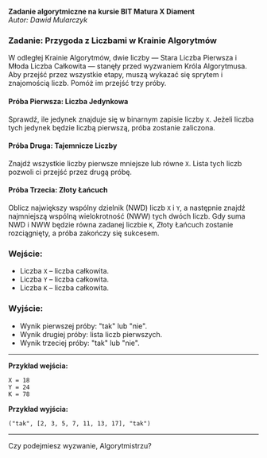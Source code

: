 **Zadanie algorytmiczne na kursie BIT Matura X Diament**  
*Autor: Dawid Mularczyk*

### Zadanie: Przygoda z Liczbami w Krainie Algorytmów

W odległej Krainie Algorytmów, dwie liczby — Stara Liczba Pierwsza i Młoda Liczba Całkowita — stanęły przed wyzwaniem Króla Algorytmusa. Aby przejść przez wszystkie etapy, muszą wykazać się sprytem i znajomością liczb. Pomóż im przejść trzy próby.

#### Próba Pierwsza: Liczba Jedynkowa
Sprawdź, ile jedynek znajduje się w binarnym zapisie liczby `X`. Jeżeli liczba tych jedynek będzie liczbą pierwszą, próba zostanie zaliczona.

#### Próba Druga: Tajemnicze Liczby
Znajdź wszystkie liczby pierwsze mniejsze lub równe `X`. Lista tych liczb pozwoli ci przejść przez drugą próbę.

#### Próba Trzecia: Złoty Łańcuch
   Oblicz największy wspólny dzielnik (NWD) liczb `X` i `Y`, a następnie znajdź najmniejszą wspólną wielokrotność (NWW) tych dwóch liczb. Gdy suma NWD i NWW będzie równa zadanej liczbie `K`, Złoty Łańcuch zostanie rozciągnięty, a próba zakończy się sukcesem.

### Wejście:
- Liczba `X` – liczba całkowita.
- Liczba `Y` – liczba całkowita.
- Liczba `K` – liczba całkowita.

### Wyjście:
- Wynik pierwszej próby: "tak" lub "nie".
- Wynik drugiej próby: lista liczb pierwszych.
- Wynik trzeciej próby: "tak" lub "nie".

---

**Przykład wejścia:**
```
X = 18  
Y = 24
K = 78
```

**Przykład wyjścia:**
```
("tak", [2, 3, 5, 7, 11, 13, 17], "tak")
```

---

Czy podejmiesz wyzwanie, Algorytmistrzu?
